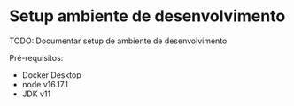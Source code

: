 # Setup ambiente de desenvolvimento
TODO: Documentar setup de ambiente de desenvolvimento

Pré-requisitos:
- Docker Desktop
- node v16.17.1
- JDK v11
